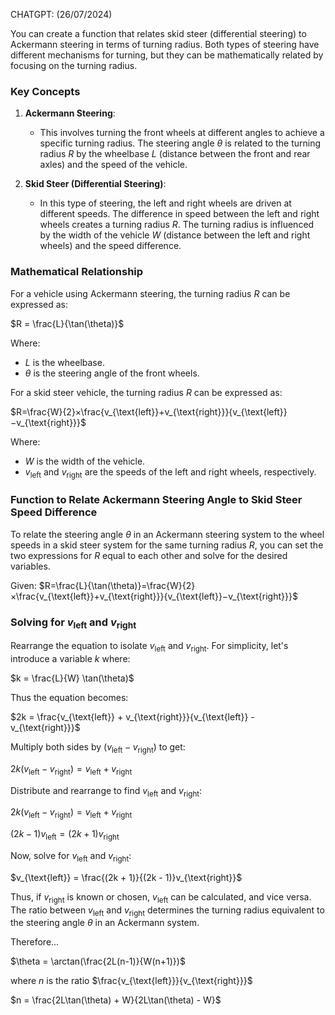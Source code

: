 
CHATGPT: (26/07/2024)

You can create a function that relates skid steer (differential steering) to Ackermann steering in terms of turning radius. Both types of steering have different mechanisms for turning, but they can be mathematically related by focusing on the turning radius.

### Key Concepts

1. **Ackermann Steering**:
    - This involves turning the front wheels at different angles to achieve a specific turning radius. The steering angle $\theta$ is related to the turning radius $R$ by the wheelbase $L$ (distance between the front and rear axles) and the speed of the vehicle.

1. **Skid Steer (Differential Steering)**:
    - In this type of steering, the left and right wheels are driven at different speeds. The difference in speed between the left and right wheels creates a turning radius $R$. The turning radius is influenced by the width of the vehicle $W$ (distance between the left and right wheels) and the speed difference.

### Mathematical Relationship

For a vehicle using Ackermann steering, the turning radius $R$ can be expressed as:

$R = \frac{L}{\tan(\theta)}$

Where:

- $L$ is the wheelbase.
- $\theta$ is the steering angle of the front wheels.

For a skid steer vehicle, the turning radius $R$ can be expressed as:

$R=\frac{W}{2}×\frac{v_{\text{left}}+v_{\text{right}}}{v_{\text{left}}−v_{\text{right}}}$

Where:

- $W$ is the width of the vehicle.
- $v_{\text{left}}$ and $v_{\text{right}}$ are the speeds of the left and right wheels, respectively.

### Function to Relate Ackermann Steering Angle to Skid Steer Speed Difference

To relate the steering angle $\theta$ in an Ackermann steering system to the wheel speeds in a skid steer system for the same turning radius $R$, you can set the two expressions for $R$ equal to each other and solve for the desired variables.

Given:
$R=\frac{L}{\tan⁡(\theta)}=\frac{W}{2}×\frac{v_{\text{left}}+v_{\text{right}}}{v_{\text{left}}−v_{\text{right}}}$

### Solving for $v_{\text{left}}$ and $v_{\text{right}}$

Rearrange the equation to isolate $v_{\text{left}}$ and $v_{\text{right}}$​. For simplicity, let's introduce a variable $k$ where:

$k = \frac{L}{W} \tan(\theta)$

Thus the equation becomes:

$2k = \frac{v_{\text{left}} + v_{\text{right}}}{v_{\text{left}} - v_{\text{right}}}$

Multiply both sides by ($v_{\text{left}} - v_{\text{right}}$) to get:

$2k(v_{\text{left}} - v_{\text{right}}) = v_{\text{left}} + v_{\text{right}}$

Distribute and rearrange to find $v_{\text{left}}$ and $v_{\text{right}}$:

$2k(v_{\text{left}} - v_{\text{right}}) = v_{\text{left}} + v_{\text{right}}$

$(2k - 1)v_{\text{left}} = (2k + 1)v_{\text{right}}$

Now, solve for $v_{\text{left}}$ and $v_{\text{right}}$​:

$v_{\text{left}} = \frac{(2k + 1)}{(2k - 1)}v_{\text{right}}$​

Thus, if $v_{\text{right}}$ is known or chosen, $v_{\text{left}}$​ can be calculated, and vice versa. The ratio between $v_{\text{left}}$ and $v_{\text{right}}$​ determines the turning radius equivalent to the steering angle $\theta$ in an Ackermann system.

Therefore...

$\theta = \arctan(\frac{2L(n-1)}{W(n+1)})$

where $n$ is the ratio $\frac{v_{\text{left}}}{v_{\text{right}}}$

$n = \frac{2L\tan(\theta) + W}{2L\tan(\theta) - W}$

